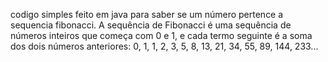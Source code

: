 codigo simples feito em java para saber se um número pertence a sequencia fibonacci.
A sequência de Fibonacci é uma sequência de números inteiros que começa com 0 e 1, e cada termo seguinte é a soma dos dois números anteriores:
0, 1, 1, 2, 3, 5, 8, 13, 21, 34, 55, 89, 144, 233...
